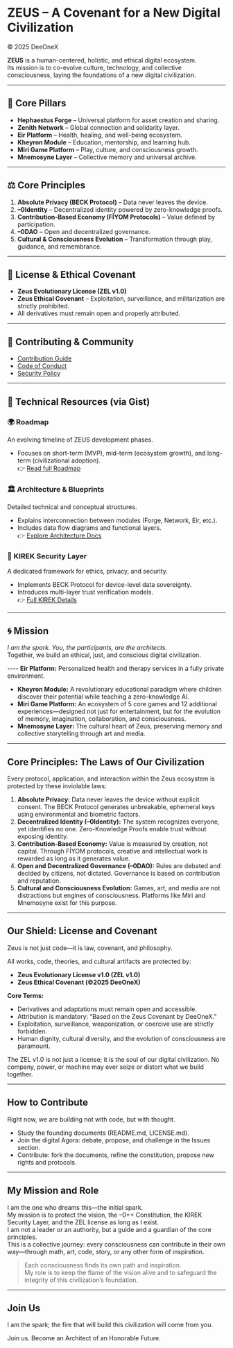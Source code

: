 # ZEUS – A Covenant for a New Digital Civilization
© 2025 DeeOneX  

**ZEUS** is a human-centered, holistic, and ethical digital ecosystem.  
Its mission is to co-evolve culture, technology, and collective consciousness, laying the foundations of a new digital civilization.  

---

## 🌌 Core Pillars
- **Hephaestus Forge** – Universal platform for asset creation and sharing.  
- **Zenith Network** – Global connection and solidarity layer.  
- **Eir Platform** – Health, healing, and well-being ecosystem.  
- **Kheyron Module** – Education, mentorship, and learning hub.  
- **Miri Game Platform** – Play, culture, and consciousness growth.  
- **Mnemosyne Layer** – Collective memory and universal archive.  

---

## ⚖️ Core Principles
1. **Absolute Privacy (BECK Protocol)** – Data never leaves the device.  
2. **–0Identity** – Decentralized identity powered by zero-knowledge proofs.  
3. **Contribution-Based Economy (FİYOM Protocols)** – Value defined by participation.  
4. **–0DAO** – Open and decentralized governance.  
5. **Cultural & Consciousness Evolution** – Transformation through play, guidance, and remembrance.  

---

## 📜 License & Ethical Covenant
- **Zeus Evolutionary License (ZEL v1.0)**  
- **Zeus Ethical Covenant** – Exploitation, surveillance, and militarization are strictly prohibited.  
- All derivatives must remain open and properly attributed.  

---

## 🚀 Contributing & Community
- [Contribution Guide](./CONTRIBUTING.md)  
- [Code of Conduct](./CODE_OF_CONDUCT.md)  
- [Security Policy](./SECURITY.md)  

---

## 🔗 Technical Resources (via Gist)  

### 🌍 Roadmap  
An evolving timeline of ZEUS development phases.  
- Focuses on short-term (MVP), mid-term (ecosystem growth), and long-term (civilizational adoption).  
👉 [Read full Roadmap](https://gist.github.com/DeeOneXM)  

### 🏛 Architecture & Blueprints  
Detailed technical and conceptual structures.  
- Explains interconnection between modules (Forge, Network, Eir, etc.).  
- Includes data flow diagrams and functional layers.  
👉 [Explore Architecture Docs](https://gist.github.com/DeeOneXM)  

### 🔐 KIREK Security Layer  
A dedicated framework for ethics, privacy, and security.  
- Implements BECK Protocol for device-level data sovereignty.  
- Introduces multi-layer trust verification models.  
👉 [Full KIREK Details](https://gist.github.com/DeeOneXM)  

---

## 🌀 Mission
*I am the spark. You, the participants, are the architects.*  
Together, we build an ethical, just, and conscious digital civilization.  

---- **Eir Platform:** Personalized health and therapy services in a fully private environment.
- **Kheyron Module:** A revolutionary educational paradigm where children discover their potential while teaching a zero-knowledge AI.
- **Miri Game Platform:** An ecosystem of 5 core games and 12 additional experiences—designed not just for entertainment, but for the evolution of memory, imagination, collaboration, and consciousness.
- **Mnemosyne Layer:** The cultural heart of Zeus, preserving memory and collective storytelling through art and media.

---

## Core Principles: The Laws of Our Civilization

Every protocol, application, and interaction within the Zeus ecosystem is protected by these inviolable laws:

1. **Absolute Privacy:** Data never leaves the device without explicit consent. The BECK Protocol generates unbreakable, ephemeral keys using environmental and biometric factors.
2. **Decentralized Identity (–0Identity):** The system recognizes everyone, yet identifies no one. Zero-Knowledge Proofs enable trust without exposing identity.
3. **Contribution-Based Economy:** Value is measured by creation, not capital. Through FİYOM protocols, creative and intellectual work is rewarded as long as it generates value.
4. **Open and Decentralized Governance (–0DAO):** Rules are debated and decided by citizens, not dictated. Governance is based on contribution and reputation.
5. **Cultural and Consciousness Evolution:** Games, art, and media are not distractions but engines of consciousness. Platforms like Miri and Mnemosyne exist for this purpose.

---

## Our Shield: License and Covenant

Zeus is not just code—it is law, covenant, and philosophy.

All works, code, theories, and cultural artifacts are protected by:

- **Zeus Evolutionary License v1.0 (ZEL v1.0)**
- **Zeus Ethical Covenant (©2025 DeeOneX)**

**Core Terms:**

- Derivatives and adaptations must remain open and accessible.
- Attribution is mandatory: “Based on the Zeus Covenant by DeeOneX.”
- Exploitation, surveillance, weaponization, or coercive use are strictly forbidden.
- Human dignity, cultural diversity, and the evolution of consciousness are paramount.

The ZEL v1.0 is not just a license; it is the soul of our digital civilization. No company, power, or machine may ever seize or distort what we build together.

---

## How to Contribute

Right now, we are building not with code, but with thought.

- Study the founding documents (README.md, LICENSE.md).
- Join the digital Agora: debate, propose, and challenge in the Issues section.
- Contribute: fork the documents, refine the constitution, propose new rights and protocols.

---

## My Mission and Role

I am the one who dreams this—the initial spark.  
My mission is to protect the vision, the –0++ Constitution, the KIREK Security Layer, and the ZEL license as long as I exist.  
I am not a leader or an authority, but a guide and a guardian of the core principles.  
This is a collective journey: every consciousness can contribute in their own way—through math, art, code, story, or any other form of inspiration.

> Each consciousness finds its own path and inspiration.  
> My role is to keep the flame of the vision alive and to safeguard the integrity of this civilization’s foundation.

---

## Join Us

I am the spark; the fire that will build this civilization will come from you.

Join us. Become an Architect of an Honorable Future. 
